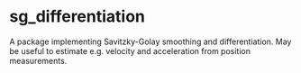 # sg_differentiation
A package implementing Savitzky-Golay smoothing and differentiation. May be useful to estimate e.g. velocity and acceleration from position measurements.
